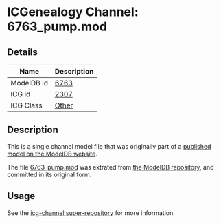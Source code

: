 # ICGenealogy Channel: 6763\_pump.mod

## Details

Name | Description
---- | -----------
ModelDB id | [6763](http://senselab.med.yale.edu/ModelDB/ShowModel.cshtml?model=6763)
ICG id | [2307](http://icg.neurotheory.ox.ac.uk/channels/other/2307)
ICG Class | [Other](http://icg.neurotheory.ox.ac.uk/channels/other)

## Description

This is a single channel model file that was originally part of a [published model on the ModelDB website](http://senselab.med.yale.edu/mModelDB/ShowModel.cshtml?model=6763).

The file [6763\_pump.mod](6763_pump.mod) was extrated from [the ModelDB repository](http://senselab.med.yale.edu/ModelDB/ShowModel.cshtml?model=6763), and committed in its original form.

## Usage

See the [icg-channel super-repository](https://github.com/icgenealogy/icg-channels) for more information.